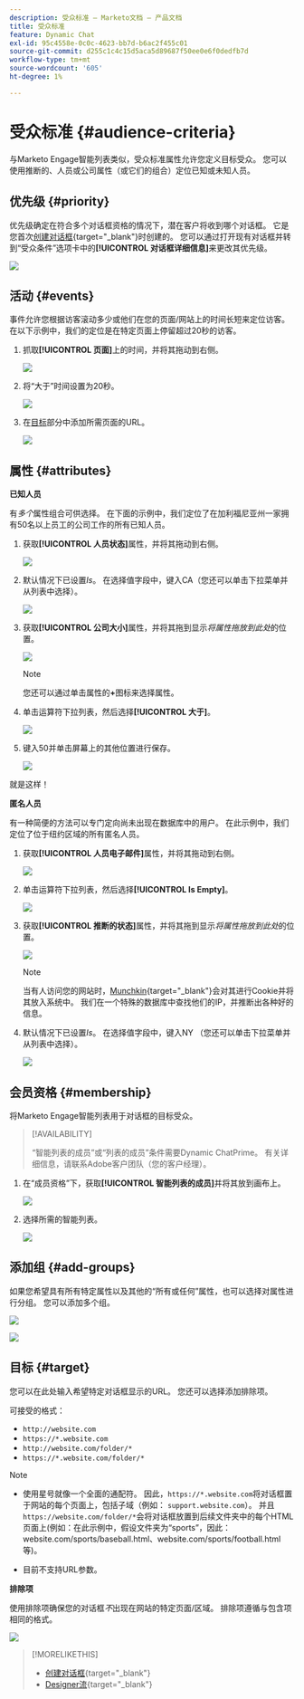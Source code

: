 ```yaml
---
description: 受众标准 — Marketo文档 — 产品文档
title: 受众标准
feature: Dynamic Chat
exl-id: 95c4558e-0c0c-4623-bb7d-b6ac2f455c01
source-git-commit: d255c1c4c15d5aca5d89687f50ee0e6f0dedfb7d
workflow-type: tm+mt
source-wordcount: '605'
ht-degree: 1%

---
```


# 受众标准 {#audience-criteria}

与Marketo Engage智能列表类似，受众标准属性允许您定义目标受众。 您可以使用推断的、人员或公司属性（或它们的组合）定位已知或未知人员。

## 优先级 {#priority}

优先级确定在符合多个对话框资格的情况下，潜在客户将收到哪个对话框。 它是您首次[创建对话框](/help/marketo/product-docs/demand-generation/dynamic-chat/automated-chat/create-a-dialogue.md){target="_blank"}时创建的。 您可以通过打开现有对话框并转到“受众条件”选项卡中的&#x200B;**[!UICONTROL 对话框详细信息]**&#x200B;来更改其优先级。

![](assets/audience-criteria-1.png)

## 活动 {#events}

事件允许您根据访客滚动多少或他们在您的页面/网站上的时间长短来定位访客。 在以下示例中，我们的定位是在特定页面上停留超过20秒的访客。

1. 抓取&#x200B;**[!UICONTROL 页面]**&#x200B;上的时间，并将其拖动到右侧。

   ![](assets/audience-criteria-3.png)

1. 将“大于”时间设置为20秒。

   ![](assets/audience-criteria-4.png)

1. 在[目标](#target)部分中添加所需页面的URL。

   ![](assets/audience-criteria-5.png)

## 属性 {#attributes}

**已知人员**

有&#x200B;_多个_&#x200B;属性组合可供选择。 在下面的示例中，我们定位了在加利福尼亚州一家拥有50名以上员工的公司工作的所有已知人员。

1. 获取&#x200B;**[!UICONTROL 人员状态]**&#x200B;属性，并将其拖动到右侧。

   ![](assets/audience-criteria-7.png)

1. 默认情况下已设置&#x200B;_Is_。 在选择值字段中，键入CA（您还可以单击下拉菜单并从列表中选择）。

   ![](assets/audience-criteria-8.png)

1. 获取&#x200B;**[!UICONTROL 公司大小]**&#x200B;属性，并将其拖到显示&#x200B;_将属性拖放到此处_&#x200B;的位置。

   ![](assets/audience-criteria-9.png)

   >[!NOTE]
   >
   >您还可以通过单击属性的&#x200B;**+**&#x200B;图标来选择属性。

1. 单击运算符下拉列表，然后选择&#x200B;**[!UICONTROL 大于]**。

   ![](assets/audience-criteria-10.png)

1. 键入50并单击屏幕上的其他位置进行保存。

   ![](assets/audience-criteria-11.png)

就是这样！

**匿名人员**

有一种简便的方法可以专门定向尚未出现在数据库中的用户。 在此示例中，我们定位了位于纽约区域的所有匿名人员。

1. 获取&#x200B;**[!UICONTROL 人员电子邮件]**&#x200B;属性，并将其拖动到右侧。

   ![](assets/audience-criteria-12.png)

1. 单击运算符下拉列表，然后选择&#x200B;**[!UICONTROL Is Empty]**。

   ![](assets/audience-criteria-13.png)

1. 获取&#x200B;**[!UICONTROL 推断的状态]**&#x200B;属性，并将其拖到显示&#x200B;_将属性拖放到此处_&#x200B;的位置。

   ![](assets/audience-criteria-14.png)

   >[!NOTE]
   >
   >当有人访问您的网站时，[Munchkin](/help/marketo/product-docs/administration/additional-integrations/add-munchkin-tracking-code-to-your-website.md){target="_blank"}会对其进行Cookie并将其放入系统中。 我们在一个特殊的数据库中查找他们的IP，并推断出各种好的信息。

1. 默认情况下已设置&#x200B;_Is_。 在选择值字段中，键入NY （您还可以单击下拉菜单并从列表中选择）。

   ![](assets/audience-criteria-15.png)

## 会员资格 {#membership}

将Marketo Engage智能列表用于对话框的目标受众。

>[!AVAILABILITY]
>
>“智能列表的成员”或“列表的成员”条件需要Dynamic ChatPrime。 有关详细信息，请联系Adobe客户团队（您的客户经理）。

1. 在“成员资格”下，获取&#x200B;**[!UICONTROL 智能列表的成员]**&#x200B;并将其放到画布上。

   ![](assets/audience-criteria-15a.png)

1. 选择所需的智能列表。

   ![](assets/audience-criteria-15b.png)

## 添加组 {#add-groups}

如果您希望具有所有特定属性以及其他的“所有或任何”属性，也可以选择对属性进行分组。 您可以添加多个组。

![](assets/audience-criteria-16.png)

![](assets/audience-criteria-17.png)

## 目标 {#target}

您可以在此处输入希望特定对话框显示的URL。 您还可以选择添加排除项。

可接受的格式：

* `http://website.com`
* `https://*.website.com`
* `http://website.com/folder/*`
* `https://*.website.com/folder/*`

>[!NOTE]
>
>* 使用星号就像一个全面的通配符。 因此，`https://*.website.com`将对话框置于网站的每个页面上，包括子域（例如： `support.website.com`）。 并且`https://website.com/folder/*`会将对话框放置到后续文件夹中的每个HTML页面上(例如：在此示例中，假设文件夹为“sports”，因此：website.com/sports/baseball.html、website.com/sports/football.html等)。
>
>* 目前不支持URL参数。

**排除项**

使用排除项确保您的对话框&#x200B;_不_&#x200B;出现在网站的特定页面/区域。 排除项遵循与包含项相同的格式。

![](assets/audience-criteria-18.png)

>[!MORELIKETHIS]
>
>* [创建对话框](/help/marketo/product-docs/demand-generation/dynamic-chat/automated-chat/create-a-dialogue.md){target="_blank"}
>* [Designer流](/help/marketo/product-docs/demand-generation/dynamic-chat/automated-chat/stream-designer.md){target="_blank"}
